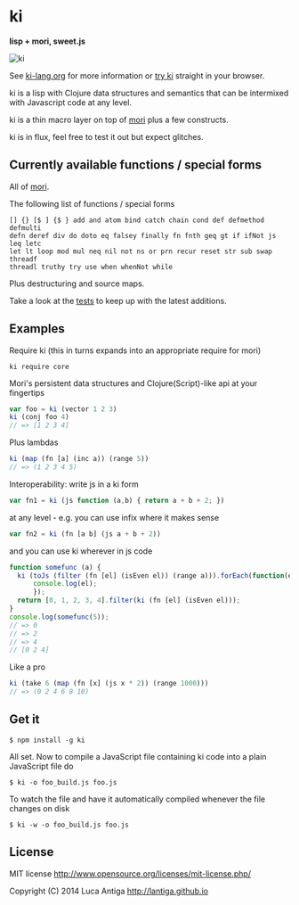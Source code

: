 
# ki

**lisp + mori, sweet.js**

![ki](http://ki-lang.org/images/ki-color.svg)

See [ki-lang.org](http://ki-lang.org) for more information or [try ki](http://ki-lang.org/editor/editor.html) straight in your browser.

ki is a lisp with Clojure data structures and semantics that can be intermixed with Javascript code at any level.

ki is a thin macro layer on top of [mori](https://github.com/swannodette/mori) plus a few constructs.

ki is in flux, feel free to test it out but expect glitches.


## Currently available functions / special forms

All of [mori](https://github.com/swannodette/mori).

The following list of functions / special forms
```
[] {} [$ ] {$ } add and atom bind catch chain cond def defmethod defmulti 
defn deref div do doto eq falsey finally fn fnth geq gt if ifNot js leq letc 
let lt loop mod mul neq nil not ns or prn recur reset str sub swap threadf 
threadl truthy try use when whenNot while 
```

Plus destructuring and source maps.

Take a look at the [tests](https://github.com/lantiga/ki/blob/master/test/core.js) to keep up with the latest additions.

## Examples

Require ki (this in turns expands into an appropriate require for mori)
```
ki require core
```

Mori's persistent data structures and Clojure(Script)-like api at your fingertips
```js
var foo = ki (vector 1 2 3)
ki (conj foo 4)
// => [1 2 3 4]
```

Plus lambdas
```js
ki (map (fn [a] (inc a)) (range 5))
// => (1 2 3 4 5)
```

Interoperability: write js in a ki form
```js
var fn1 = ki (js function (a,b) { return a + b + 2; })
```
at any level - e.g. you can use infix where it makes sense
```js
var fn2 = ki (fn [a b] (js a + b + 2))
```

and you can use ki wherever in js code
```js
function somefunc (a) {
  ki (toJs (filter (fn [el] (isEven el)) (range a))).forEach(function(el) {
      console.log(el);
      });
  return [0, 1, 2, 3, 4].filter(ki (fn [el] (isEven el)));
}
console.log(somefunc(5));
// => 0 
// => 2 
// => 4 
// [0 2 4]
```

Like a pro
```js
ki (take 6 (map (fn [x] (js x * 2)) (range 1000)))
// => (0 2 4 6 8 10)
```


## Get it

    $ npm install -g ki

All set. Now to compile a JavaScript file containing ki code into a plain JavaScript file do

    $ ki -o foo_build.js foo.js

To watch the file and have it automatically compiled whenever the file changes on disk

    $ ki -w -o foo_build.js foo.js


## License

MIT license http://www.opensource.org/licenses/mit-license.php/

Copyright (C) 2014 Luca Antiga http://lantiga.github.io


